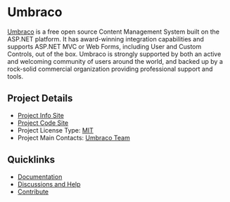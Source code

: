 # Umbraco

[Umbraco](http://umbraco.com/) is a free open source Content Management System built on the ASP.NET platform. It has award-winning integration capabilities and supports ASP.NET MVC or Web Forms, including User and Custom Controls, out of the box. Umbraco is strongly supported by both an active and welcoming community of users around the world, and backed up by a rock-solid commercial organization providing professional support and tools.

## Project Details
* [Project Info Site](http://umbraco.com/) 
* [Project Code Site](https://github.com/umbraco/Umbraco-CMS) 
* Project License Type: [MIT](https://github.com/umbraco/Umbraco-CMS/blob/7.2.0/LICENSE.md)
* Project Main Contacts: [Umbraco Team](http://umbraco.com/about-us/team.aspx) 

## Quicklinks

* [Documentation](http://our.umbraco.org/documentation) 
* [Discussions and Help](http://our.umbraco.org/forum) 
* [Contribute](http://our.umbraco.org/contribute)